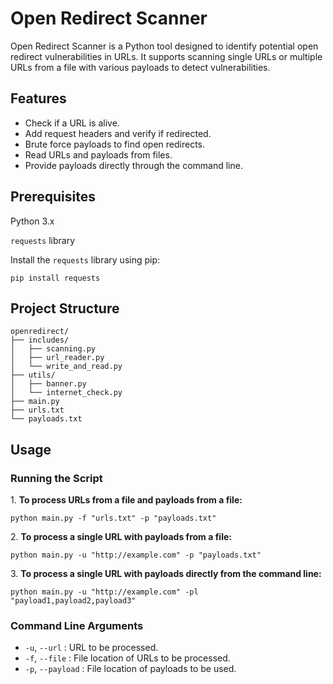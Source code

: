 <!DOCTYPE html>
<html lang="en">
<head>
    <meta charset="UTF-8">
    <meta name="viewport" content="width=device-width, initial-scale=1.0">
</head>
<body>

<h1>Open Redirect Scanner</h1>

<p>Open Redirect Scanner is a Python tool designed to identify potential open redirect vulnerabilities in URLs. It supports scanning single URLs or multiple URLs from a file with various payloads to detect vulnerabilities.</p>

<h2>Features</h2>
<ul>
    <li>Check if a URL is alive.</li>
    <li>Add request headers and verify if redirected.</li>
    <li>Brute force payloads to find open redirects.</li>
    <li>Read URLs and payloads from files.</li>
    <li>Provide payloads directly through the command line.</li>
</ul>

<h2>Prerequisites</h2>
<p>Python 3.x</p>
<p><code>requests</code> library</p>

<p>Install the <code>requests</code> library using pip:</p>
<pre><code>pip install requests</code></pre>

<h2>Project Structure</h2>
<pre><code>openredirect/
├── includes/
│   ├── scanning.py
│   ├── url_reader.py
│   └── write_and_read.py
├── utils/
│   ├── banner.py
│   └── internet_check.py
├── main.py
├── urls.txt
└── payloads.txt
</code></pre>

<h2>Usage</h2>

<h3>Running the Script</h3>

<p>1. <strong>To process URLs from a file and payloads from a file:</strong></p>
<pre><code>python main.py -f "urls.txt" -p "payloads.txt"</code></pre>

<p>2. <strong>To process a single URL with payloads from a file:</strong></p>
<pre><code>python main.py -u "http://example.com" -p "payloads.txt"</code></pre>

<p>3. <strong>To process a single URL with payloads directly from the command line:</strong></p>
<pre><code>python main.py -u "http://example.com" -pl "payload1,payload2,payload3"</code></pre>

<h3>Command Line Arguments</h3>
<ul>
    <li><code>-u</code>, <code>--url</code> : URL to be processed.</li>
    <li><code>-f</code>, <code>--file</code> : File location of URLs to be processed.</li>
    <li><code>-p</code>, <code>--payload</code> : File location of payloads to be used.</li>
   
</ul>

</body>
</html>
